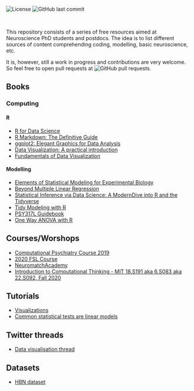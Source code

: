 ![License](https://img.shields.io/github/license/lucasfr/neuroscience_resources)
![GitHub last commit](https://img.shields.io/github/last-commit/lucasfr/neuroscience_resources)

<br/>

This repository consists of a series of free resources aimed at Neuroscience PhD students and postdocs. The idea is to list different sources of content comprehending coding, modelling, basic neuroscience, etc. 

It is, however, still a work in progress and contributions are very welcome. So feel free to open pull requests at ![GitHub pull requests](https://img.shields.io/github/issues-pr-raw/lucasfr/neuroscience_resources?label=pull%20requests).


## Books

### Computing

#### R


- [R for Data Science](https://r4ds.had.co.nz/)
- [R Markdown: The Definitive Guide](https://bookdown.org/yihui/rmarkdown/)
- [ggplot2: Elegant Graphics for Data Analysis](https://ggplot2-book.org)
- [Data Visualization: A practical introduction](https://socviz.co/index.html)
- [Fundamentals of Data Visualization](https://clauswilke.com/dataviz/)

#### Modelling


- [Elements of Statistical Modeling for Experimental Biology](https://www.middleprofessor.com/files/applied-biostatistics_bookdown/_book/Walker-elementary-statistical-modeling-draft.pdf)
- [Beyond Multiple Linear Regression](https://bookdown.org/roback/bookdown-bysh/)
- [Statistical Inference via Data Science: A ModernDive into R and the Tidyverse](https://moderndive.com/index.html)
- [Tidy Modeling with R](https://www.tmwr.org)
- [PSY317L Guidebook](https://bookdown.org/curleyjp0/psy317l_guides/)
- [One Way ANOVA with R](https://bcdudek.net/anova/oneway_anova_basics.pdf)


## Courses/Worshops

- [Computational Psychiatry Course 2019](https://video.ethz.ch/lectures/d-itet/2019/autumn/227-0971-00L.html)
- [2020 FSL Course](https://fsl.fmrib.ox.ac.uk/fslcourse/fslcourse2020.html)
- [NeuromatchAcademy](https://github.com/NeuromatchAcademy/course-content/blob/master/projects/README.md)
- [Introduction to Computational Thinking - MIT 18.S191 aka 6.S083 aka 22.S092, Fall 2020](https://computationalthinking.mit.edu/Fall20/)

## Tutorials

- [Visualizations](https://rpsychologist.com/viz/)
- [Common statistical tests are linear models](https://lindeloev.github.io/tests-as-linear/)

## Twitter threads

- [Data visualisation thread](https://twitter.com/Paul_hph/status/1230520003155447809)

## Datasets

- [HBN dataset](http://fcon_1000.projects.nitrc.org/indi/cmi_healthy_brain_network/sharing_neuro.html)
